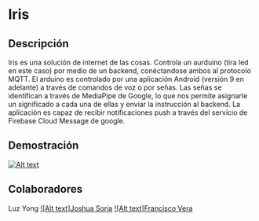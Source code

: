 # Iris
## Descripción
Iris es una solución de internet de las cosas. Controla un aurduino (tira led en este caso) por medio de un backend, conéctandose ambos al protocolo MQTT.
El arduino es controlado por una aplicación Android (versión 9 en adelante) a través de comandos de voz o por señas.
Las señas se identifican a través de MediaPipe de Google, lo que nos permite asignarle un significado a cada una de ellas y enviar la instrucción al backend.
La aplicación es capaz de recibir notificaciones push a través del servicio de Firebase Cloud Message de google.

## Demostración
[![Alt text](https://encrypted-tbn0.gstatic.com/images?q=tbn:ANd9GcRogOIELYbQZXOUA0orWgEHZeyZPf5DxAgbPLBRcyTwUCmAqnIX62c5CwYJnZLxWf6KpLE&usqp=CAU)](https://www.youtube.com/watch?v=GkUESsxwdN4)

## Colaboradores
Luz Yong
[![Alt text]Joshua Soria](https://github.com/JoshJSL)
[![Alt text]Francisco Vera](https://github.com/VR-Francisco)
